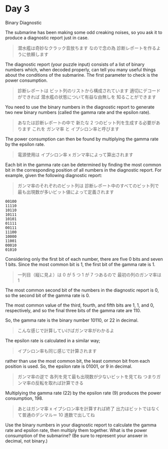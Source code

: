 # Day 3

Binary Diagnostic

The submarine has been making some odd creaking noises,
so you ask it to produce a diagnostic report just in case.

> 潜水艦は奇妙なクラック音放ちます
> なので念の為 診断レポートを作るように依頼します

The diagnostic report (your puzzle input) consists of a list of binary numbers
which, when decoded properly, can tell you many useful things about the conditions
of the submarine. The first parameter to check is the power consumption.

> 診断レポートは ビット列のリストから構成されています
> 適切にデコードができれば 潜水艦の状態について有益な由無しを
> 知ることができます

You need to use the binary numbers in the diagnostic report to generate two new
binary numbers (called the gamma rate and the epsilon rate).

> あなたは診断レポートの中で 新たな 2 つのビット列を生成する必要があります
> これを ガンマ率 と イプシロン率と呼びます

The power consumption can then be found by multiplying the gamma rate
by the epsilon rate.

> 電源使用は イプシロン率 x ガンマ率によって算出されます

Each bit in the gamma rate can be determined by finding the most common bit
in the corresponding position of all numbers in the diagnostic report.
For example, given the following diagnostic report:

> ガンマ率のそれぞれのビット列は 診断レポート中のすべてのビット列で
> 最も出現数が多いビット値によって定義されます

```
00100
11110
10110
10111
10101
01111
00111
11100
10000
11001
00010
01010
```

Considering only the first bit of each number,
there are five 0 bits and seven 1 bits. Since the most common bit is 1,
the first bit of the gamma rate is 1.

> 一列目（縦に見よ）は 0 が 5 つ 1 が 7 つあるので
> 最初の列のガンマ率は 1

The most common second bit of the numbers in the diagnostic report is 0,
so the second bit of the gamma rate is 0.

The most common value of the third, fourth, and fifth bits are 1, 1,
and 0, respectively, and so the final three bits of the gamma rate are 110.

So, the gamma rate is the binary number 10110, or 22 in decimal.

> こんな感じで計算していけばガンマ率がわかるよ

The epsilon rate is calculated in a similar way;

> イプシロン率も同じ感じで計算されます

rather than use the most common bit, the least common bit from each position
is used. So, the epsilon rate is 01001, or 9 in decimal.

> ガンマ率の逆で 各列を見て最も出現数が少ないビットを見てね
> つまりガンマ率の反転を取れば計算できる

Multiplying the gamma rate (22) by the epsilon rate (9) produces the power
consumption, 198.

> あとはガンマ率 x イプシロン率を計算すれば終了
> 出力はビットではなくて普通のデシマル＝ 10 進数で出してね

Use the binary numbers in your diagnostic report to calculate the gamma rate
and epsilon rate, then multiply them together. What is the power consumption
of the submarine? (Be sure to represent your answer in decimal, not binary.)
